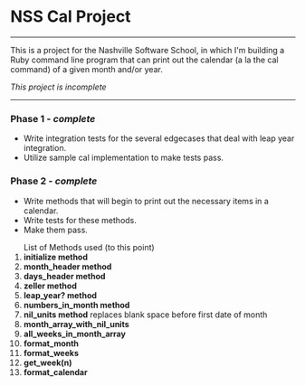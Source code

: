 <h1>NSS Cal Project</h1>
<hr>
<p>This is a project for the Nashville Software School, in which I'm building a Ruby command line program that can print out the calendar (a la the cal command) of a given month and/or year.</p>
<em><p>This project is incomplete</p></em>
<hr>
<h3>Phase 1 - <em>complete</em></h3>
<ul>
  <li>Write integration tests for the several edgecases that deal with leap year integration.</li>
  <li>Utilize sample cal implementation to make tests pass.</li>
</ul>
<h3>Phase 2 - <em>complete</em></h3>
<ul>
  <li>Write methods that will begin to print out the necessary items in a calendar.</li>
  <li>Write tests for these methods.</li>
  <li>Make them pass.</li>
</ul>
<ol>List of Methods used (to this point)
  <li><b>initialize method</b></li>
  <li><b>month_header method</b></li>
  <li><b>days_header method</b></li>
  <li><b>zeller method</b></li>
  <li><b>leap_year? method</b></li>
  <li><b>numbers_in_month method</b></li>
  <li><b>nil_units method</b> replaces blank space before first date of month</li>
  <li><b>month_array_with_nil_units</b></li>
  <li><b>all_weeks_in_month_array</b></li>
  <li><b>format_month</b></li>
  <li><b>format_weeks</b></li>
  <li><b>get_week(n)</b></li>
  <li><b>format_calendar</b></li>
</ol>
